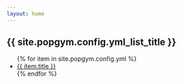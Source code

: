 ```yaml
---
layout: home
---
```


<h2>{{ site.popgym.config.yml_list_title }}</h2>
<ul>
   {% for item in site.popgym.config.yml %}
      <li><a href="{{ item.url }}">{{ item.title }}</a></li>
   {% endfor %}
</ul>

